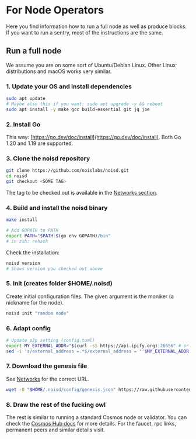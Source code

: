 # For Node Operators

Here you find information how to run a full node as well as produce blocks. If you want to run a sentry, most of the instructions are the same.

## Run a full node

We assume you are on some sort of Ubuntu/Debian Linux. Other Linux distributions and macOS works very similar.

### 1. Update your OS and install dependencies

```sh
sudo apt update
# Maybe also this if you want: sudo apt upgrade -y && reboot
sudo apt install -y make gcc build-essential git jq joe
```

### 2. Install Go

This way: [https://go.dev/doc/install](https://go.dev/doc/install). Both Go 1.20 and 1.19 are supported.

### 3. Clone the noisd repository

```sh
git clone https://github.com/noislabs/noisd.git
cd noisd
git checkout <SOME TAG>
```

The tag to be checked out is available in the [Networks section](./networks.md).

### 4. Build and install the noisd binary

```sh
make install

# Add GOPATH to PATH
export PATH="$PATH:$(go env GOPATH)/bin"
# in zsh: rehash
```

Check the installation:

```sh
noisd version
# Shows version you checked out above
```

### 5. Init (creates folder $HOME/.noisd)

Create initial configuration files. The given argument is the moniker (a nickname for the node).

```sh
noisd init "random node"
```

### 6. Adapt config

```sh
# Update p2p setting (config.toml)
export MY_EXTERNAL_ADDR="$(curl -sS https://api.ipify.org):26656" # or set explicitely if this API does not return the correct value
sed -i 's/external_address =.*$/external_address = "'$MY_EXTERNAL_ADDR'"/' $HOME/.noisd/config/config.toml
```

### 7. Download the genesis file

See [Networks](./networks.md) for the correct URL.

```sh
wget -O "$HOME/.noisd/config/genesis.json" https://raw.githubusercontent.com/noislabs/networks/nois-testnet-004.final.2/nois-testnet-004/genesis.json
```

### 8. Draw the rest of the fucking owl

The rest is similar to running a standard Cosmos node or validator. You can check the [Cosmos Hub docs](https://hub.cosmos.network/main/validators/validator-setup.html) for more details. For the faucet, rpc links, permanent peers and similar details visit.
